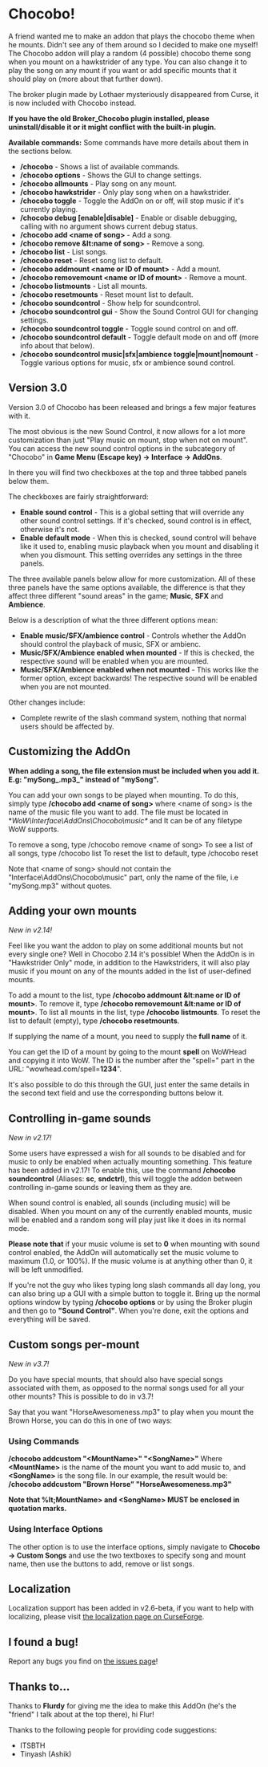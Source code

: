 Chocobo!
========

A friend wanted me to make an addon that plays the chocobo theme when he mounts. Didn't see any of them around so I decided to make one myself!
The Chocobo addon will play a random (4 possible) chocobo theme song when you mount on a hawkstrider of any type.
You can also change it to play the song on any mount if you want or add specific mounts that it should play on (more about that further down).

The broker plugin made by Lothaer mysteriously disappeared from Curse, it is now included with Chocobo instead.

**If you have the old Broker_Chocobo plugin installed, please uninstall/disable it or it might conflict with the built-in plugin.**


**Available commands:**
Some commands have more details about them in the sections below.
 * **/chocobo** - Shows a list of available commands.
 * **/chocobo options** - Shows the GUI to change settings.
 * **/chocobo allmounts** - Play song on any mount.
 * **/chocobo hawkstrider** - Only play song when on a hawkstrider.
 * **/chocobo toggle** - Toggle the AddOn on or off, will stop music if it's currently playing.
 * **/chocobo debug [enable|disable]** - Enable or disable debugging, calling with no argument shows current debug status.
 * **/chocobo add &lt;name of song&gt;** - Add a song.
 * **/chocobo remove &lt:name of song&gt;** - Remove a song.
 * **/chocobo list** - List songs.
 * **/chocobo reset** - Reset song list to default.
 * **/chocobo addmount &lt;name or ID of mount&gt;** - Add a mount.
 * **/chocobo removemount &lt;name or ID of mount&gt;** - Remove a mount.
 * **/chocobo listmounts** - List all mounts.
 * **/chocobo resetmounts** - Reset mount list to default.
 * **/chocobo soundcontrol** - Show help for soundcontrol.
 * **/chocobo soundcontrol gui** - Show the Sound Control GUI for changing settings.
 * **/chocobo soundcontrol toggle** - Toggle sound control on and off.
 * **/chocobo soundcontrol default** - Toggle default mode on and off (more info about that below).
 * **/chocobo soundcontrol music|sfx|ambience toggle|mount|nomount** - Toggle various options for music, sfx or ambience sound control.

Version 3.0
-----------

Version 3.0 of Chocobo has been released and brings a few major features with it.

The most obvious is the new Sound Control, it now allows for a lot more customization than just "Play music on mount, stop when not on mount".
You can access the new sound control options in the subcategory of "Chocobo" in **Game Menu (Escape key) -> Interface -> AddOns**.

In there you will find two checkboxes at the top and three tabbed panels below them.

The checkboxes are fairly straightforward:
 * **Enable sound control** - This is a global setting that will override any other sound control settings. If it's checked, sound control is in effect, otherwise it's not.
 * **Enable default mode** - When this is checked, sound control will behave like it used to, enabling music playback when you mount and disabling it when you dismount. This setting overrides any settings in the three panels.

The three available panels below allow for more customization.
All of these three panels have the same options available, the difference is that they affect three different "sound areas" in the game; **Music**, **SFX** and **Ambience**.

Below is a description of what the three different options mean:
 * **Enable music/SFX/ambience control** - Controls whether the AddOn should control the playback of music, SFX or ambienc.
 * **Music/SFX/Ambience enabled when mounted** - If this is checked, the respective sound will be enabled when you are mounted.
 * **Music/SFX/Ambience enabled when not mounted** - This works like the former option, except backwards! The respective sound will be enabled when you are not mounted.

Other changes include:
 * Complete rewrite of the slash command system, nothing that normal users should be affected by.

Customizing the AddOn
---------------------

**When adding a song, the file extension must be included when you add it. E.g: "mySong_.mp3_" instead of "mySong".**

You can add your own songs to be played when mounting. To do this, simply type **/chocobo add &lt;name of song&gt;** where &lt;name of song&gt; is the name of the music file you want to add. The file must be located in **WoW\Interface\AddOns\Chocobo\music\**  and It can be of any filetype WoW supports.

To remove a song, type /chocobo remove &lt;name of song&gt;
To see a list of all songs, type /chocobo list
To reset the list to default, type /chocobo reset

Note that &lt;name of song&gt; should not contain the "Interface\AddOns\Chocobo\music\" part, only the name of the file, i.e "mySong.mp3" without quotes.

Adding your own mounts
----------------------

*New in v2.14!*

Feel like you want the addon to play on some additional mounts but not every single one? Well in Chocobo 2.14 it's possible!
When the AddOn is in "Hawkstrider Only" mode, in addition to the Hawkstriders, it will also play music if you mount on any of the mounts added in the list of user-defined mounts.

To add a mount to the list, type **/chocobo addmount &lt:name or ID of mount&gt;**.
To remove it, type **/chocobo removemount &lt:name or ID of mount&gt;**.
To list all mounts in the list, type **/chocobo listmounts**.
To reset the list to default (empty), type **/chocobo resetmounts**.

If supplying the name of a mount, you need to supply the **full name** of it.

You can get the ID of a mount by going to the mount **spell** on WoWHead and copying it into WoW.
The ID is the number after the "spell=" part in the URL: "wowhead.com/spell=**1234**".

It's also possible to do this through the GUI, just enter the same details in the second text field and use the corresponding buttons below it.

Controlling in-game sounds
--------------------------

*New in v2.17!*

Some users have expressed a wish for all sounds to be disabled and for music to only be enabled when actually mounting something.
This feature has been added in v2.17!
To enable this, use the command **/chocobo soundcontrol** (Aliases: **sc**, **sndctrl**), this will toggle the addon between controlling in-game sounds or leaving them as they are.

When sound control is enabled, all sounds (including music) will be disabled. When you mount on any of the currently enabled mounts, music will be enabled and a random song will play just like it does in its normal mode.

**Please note that** if your music volume is set to **0** when mounting with sound control enabled, the AddOn will automatically set the music volume to maximum (1.0, or 100%). If the music volume is at anything other than 0, it will be left unmodified.

If you're not the guy who likes typing long slash commands all day long, you can also bring up a GUI with a simple button to toggle it.
Bring up the normal options window by typing **/chocobo options** or by using the Broker plugin and then go to **"Sound Control"**. When you're done, exit the options and everything will be saved.

Custom songs per-mount
----------------------

*New in v3.7!*

Do you have special mounts, that should also have special songs associated with them, as opposed to the normal songs used for all your other mounts?
This is possible to do in v3.7!

Say that you want "HorseAwesomeness.mp3" to play when you mount the Brown Horse, you can do this in one of two ways:

### Using Commands

**/chocobo addcustom "&lt;MountName&gt;" "&lt;SongName&gt;"**
Where **&lt;MountName&gt;** is the name of the mount you want to add music to, and **&lt;SongName&gt;** is the song file.
In our example, the result would be:
**/chocobo addcustom "Brown Horse" "HorseAwesomeness.mp3"**

**Note that %lt;MountName&gt; and &lt;SongName&gt; MUST be enclosed in quotation marks.**

### Using Interface Options

The other option is to use the interface options, simply navigate to **Chocobo -> Custom Songs** and use the two textboxes to specify song and mount name, then use the buttons to add, remove or list songs.

Localization
------------

Localization support has been added in v2.6-beta, if you want to help with localizing, please visit [the localization page on CurseForge][localization].

I found a bug!
--------------

Report any bugs you find on [the issues page][issues]!

Thanks to...
------------

Thanks to **Flurdy** for giving me the idea to make this AddOn (he's the "friend" I talk about at the top there), hi Flur!

Thanks to the following people for providing code suggestions:
 * ITSBTH
 * Tinyash (Ashik)

[localization]: http://wow.curseforge.com/addons/chocobo/localization/
[issues]: https://github.com/Sharparam/Chocobo/issues
